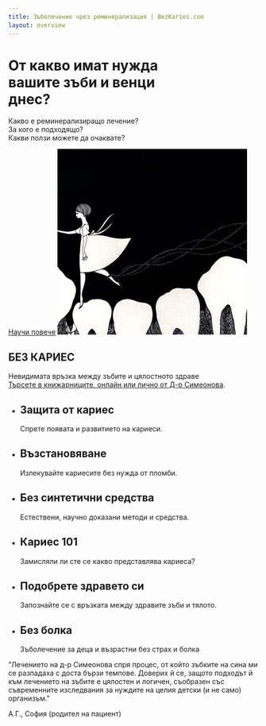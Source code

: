 ```yaml
---
title: Зъболечение чрез реминерализация | BezKaries.com
layout: overview
---
```


<div class="wrapper feature">
  <h1>
    От какво имат нужда<br />
    вашите зъби и венци<br />
    днес?
  </h1>
  <p class="intro">Какво е реминерализиращо лечение?<br />
  За кого е подходящо?<br />
Какви ползи можете да очаквате?<br /></p>
  <a href="/information/" class="button">Научи повече</a>
  <img src="/images/tooth-fairy.png" class="toothfairy" alt="tooth fairy" />
</div>

<div class="full-width dev-program-callout">
  <div class="wrapper">
    <h2>БЕЗ КАРИЕС</h2>
    <p>Невидимата връзка между зъбите и цялостното здраве<br />  
      <a href="https://bezkaries.com/recommended/#books">Търсете в книжарниците, онлайн или лично от Д-р Симеонова</a>.</p>
  </div>
</div>

<div class="full-width-divider">
  <ul class="wrapper highlights">
    <li class="highlight-module">
      <span class="mega-icon fa fa-shield"></span>
      <h2>Защита от кариес</h2>
      <p>Спрете появата и развитието на кариеси.</p>
    </li>
    <li class="highlight-module">
      <span class="mega-icon fa fa-recycle"></span>
      <h2>Възстановяване</h2>
      <p>Излекувайте кариесите без нужда от пломби.</p>
    </li>
    <li class="highlight-module">
      <span class="mega-icon fa fa-leaf"></span>
      <h2>Без синтетични средства</h2>
      <p>Естествени, научно доказани методи и средства.</p>
    </li>
  </ul>
</div>
<div class="full-width-divider">
  <ul class="wrapper highlights">
    <li class="highlight-module">
      <span class="mega-icon fa fa-lightbulb-o "></span>
      <h2>Кариес 101</h2>
      <p>Замисляли ли сте се какво представлява кариеса?</p>
    </li>
    <li class="highlight-module">
      <span class="mega-icon fa fa-heartbeat"></span>
      <h2>Подобрете здравето си</h2>
      <p>Запознайте се с връзката между здравите зъби и тялото.</p>
    </li>
    <li class="highlight-module">
      <span class="mega-icon fa fa-child"></span>
      <h2>Без болка</h2>
      <p>Зъболечение за деца и възрастни без страх и болка</p>
    </li>
  </ul>
</div>

<div class="full-width feedback-callout">
  <div class="wrapper">
    <p class="quotes">"Лечението на д-р Симеонова спря процес, от който зъбките на сина ми се разпадаха с доста бързи темпове. Доверих й се, защото подходът й към лечението на зъбите е цялостен и логичен, съобразен със съвременните изследвания за нуждите на целия детски (и не само) организъм."</p>
    <p class="author">А.Г., София (родител на пациент)</p>
  </div>
</div>
